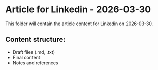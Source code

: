 # Article for Linkedin - 2026-03-30

This folder will contain the article content for Linkedin on 2026-03-30.

## Content structure:
- Draft files (.md, .txt)
- Final content
- Notes and references
